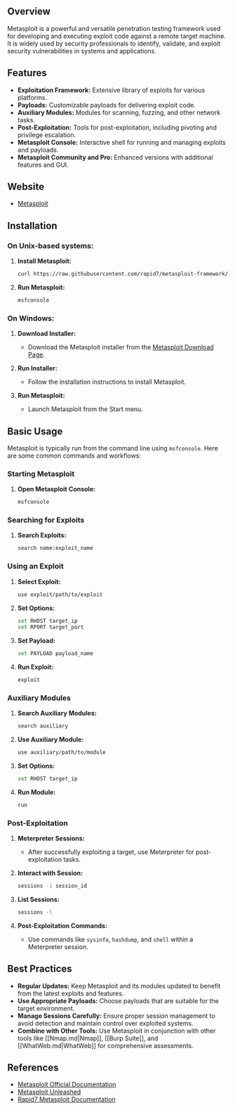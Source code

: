## Overview
Metasploit is a powerful and versatile penetration testing framework used for developing and executing exploit code against a remote target machine. It is widely used by security professionals to identify, validate, and exploit security vulnerabilities in systems and applications.

## Features
- **Exploitation Framework:** Extensive library of exploits for various platforms.
- **Payloads:** Customizable payloads for delivering exploit code.
- **Auxiliary Modules:** Modules for scanning, fuzzing, and other network tasks.
- **Post-Exploitation:** Tools for post-exploitation, including pivoting and privilege escalation.
- **Metasploit Console:** Interactive shell for running and managing exploits and payloads.
- **Metasploit Community and Pro:** Enhanced versions with additional features and GUI.

## Website
- [Metasploit](https://www.metasploit.com/)

## Installation

### On Unix-based systems:
1. **Install Metasploit:**
   ```sh
   curl https://raw.githubusercontent.com/rapid7/metasploit-framework/master/msfupdate | bash
   ```

2. **Run Metasploit:**
   ```sh
   msfconsole
   ```

### On Windows:
1. **Download Installer:**
   - Download the Metasploit installer from the [Metasploit Download Page](https://www.metasploit.com/download).

2. **Run Installer:**
   - Follow the installation instructions to install Metasploit.

3. **Run Metasploit:**
   - Launch Metasploit from the Start menu.

## Basic Usage
Metasploit is typically run from the command line using `msfconsole`. Here are some common commands and workflows:

### Starting Metasploit
1. **Open Metasploit Console:**
   ```sh
   msfconsole
   ```

### Searching for Exploits
1. **Search Exploits:**
   ```sh
   search name:exploit_name
   ```

### Using an Exploit
1. **Select Exploit:**
   ```sh
   use exploit/path/to/exploit
   ```

2. **Set Options:**
   ```sh
   set RHOST target_ip
   set RPORT target_port
   ```

3. **Set Payload:**
   ```sh
   set PAYLOAD payload_name
   ```

4. **Run Exploit:**
   ```sh
   exploit
   ```

### Auxiliary Modules
1. **Search Auxiliary Modules:**
   ```sh
   search auxiliary
   ```

2. **Use Auxiliary Module:**
   ```sh
   use auxiliary/path/to/module
   ```

3. **Set Options:**
   ```sh
   set RHOST target_ip
   ```

4. **Run Module:**
   ```sh
   run
   ```

### Post-Exploitation
1. **Meterpreter Sessions:**
   - After successfully exploiting a target, use Meterpreter for post-exploitation tasks.

2. **Interact with Session:**
   ```sh
   sessions -i session_id
   ```

3. **List Sessions:**
   ```sh
   sessions -l
   ```

4. **Post-Exploitation Commands:**
   - Use commands like `sysinfo`, `hashdump`, and `shell` within a Meterpreter session.

## Best Practices
- **Regular Updates:** Keep Metasploit and its modules updated to benefit from the latest exploits and features.
- **Use Appropriate Payloads:** Choose payloads that are suitable for the target environment.
- **Manage Sessions Carefully:** Ensure proper session management to avoid detection and maintain control over exploited systems.
- **Combine with Other Tools:** Use Metasploit in conjunction with other tools like [[Nmap.md|Nmap]], [[Burp Suite]], and [[WhatWeb.md|WhatWeb]] for comprehensive assessments.

## References
- [Metasploit Official Documentation](https://docs.metasploit.com/)
- [Metasploit Unleashed](https://www.offensive-security.com/metasploit-unleashed/)
- [Rapid7 Metasploit Documentation](https://docs.rapid7.com/metasploit/)

